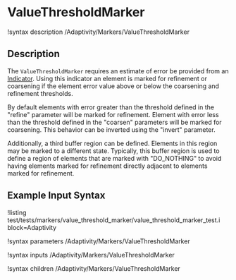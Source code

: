 
# ValueThresholdMarker
!syntax description /Adaptivity/Markers/ValueThresholdMarker

## Description
The `ValueThresholdMarker` requires an estimate of error
be provided from an [Indicator](/Indicators/index.md). Using this
indicator an element is marked for refinement or coarsening if the
element error value above or below the coarsening and refinement
thresholds.

By default elements with error greater than the threshold defined in
the "refine" parameter will be marked for refinement. Element with
error less than the threshold defined in the "coarsen" parameters will
be marked for coarsening. This behavior can be inverted using the
"invert" parameter.

Additionally, a third buffer region can be defined. Elements in this
region may be marked to a different state. Typically, this buffer
region is used to define a region of elements that are marked with
"DO_NOTHING" to avoid having elements marked for refinement directly
adjacent to elements marked for refinement.

## Example Input Syntax
!listing test/tests/markers/value_threshold_marker/value_threshold_marker_test.i block=Adaptivity

!syntax parameters /Adaptivity/Markers/ValueThresholdMarker

!syntax inputs /Adaptivity/Markers/ValueThresholdMarker

!syntax children /Adaptivity/Markers/ValueThresholdMarker
